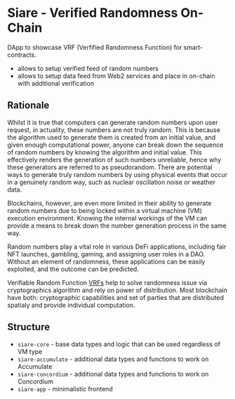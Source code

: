 # Siare - Verified Randomness On-Chain

DApp to showcase VRF (Verfified Randomness Function) for smart-contracts.

- allows to setup verified feed of random numbers
- allows to setup data feed from Web2 services and place in on-chain with additional verification

## Rationale

Whilst it is true that computers can generate random numbers upon user request, in actuality, these numbers are not truly random. This is because the algorithm used to generate them is created from an initial value, and given enough computational power, anyone can break down the sequence of random numbers by knowing the algorithm and initial value. This effectively renders the generation of such numbers unreliable, hence why these generators are referred to as pseudorandom. There are potential ways to generate truly random numbers by using physical events that occur in a genuinely random way, such as nuclear oscillation noise or weather data.

Blockchains, however, are even more limited in their ability to generate random numbers due to being locked within a virtual machine (VM) execution environment. Knowing the internal workings of the VM can provide a means to break down the number generation process in the same way.

Random numbers play a vital role in various DeFi applications, including fair NFT launches, gambling, gaming, and assigning user roles in a DAO. Without an element of randomness, these applications can be easily exploited, and the outcome can be predicted.

Verifiable Random Function [VRFs](https://medium.com/algorand/algorand-releases-first-open-source-code-of-verifiable-random-function-93c2960abd61) help to solve randomness issue via cryptographics algorithm and rely on power of distribution. Most blockchain have both: cryptographic capabilities and set of parties that are distributed spatialy and provide individual computation.

## Structure

- `siare-core` - base data types and logic that can be used regardless of VM type
- `siare-accumulate` - additional data types and functions to work on Accumulate
- `siare-concordium` - additional data types and functions to work on Concordium
- `siare-app` - minimalistic frontend
